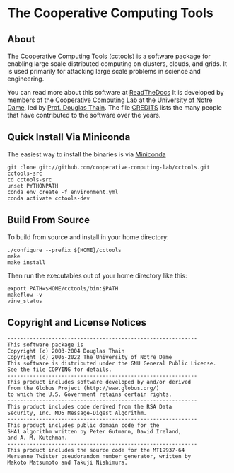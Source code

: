 # The Cooperative Computing Tools

## About

The Cooperative Computing Tools (cctools) is a software
package for enabling large scale distributed computing
on clusters, clouds, and grids.  It is used primarily for
attacking large scale problems in science and engineering.

You can read more about this software at [ReadTheDocs](https://cctools.readthedocs.io)
It is developed by members of the [Cooperative Computing Lab](https://ccl.cse.nd.edu)
at the [University of Notre Dame](https://www.nd.edu),
led by [Prof. Douglas Thain](https://dthain.github.io).
The file [CREDITS](CREDITS) lists the many people that have contributed to the software over the years.

## Quick Install Via Miniconda

The easiest way to install the binaries is via [Miniconda](https://docs.conda.io/en/latest/miniconda.html)
```
git clone git://github.com/cooperative-computing-lab/cctools.git cctools-src
cd cctools-src
unset PYTHONPATH
conda env create -f environment.yml
conda activate cctools-dev
```

## Build From Source

To build from source and install in your home directory:

```
./configure --prefix ${HOME}/cctools
make
make install
```

Then run the executables out of your home directory like this:
```
export PATH=$HOME/cctools/bin:$PATH
makeflow -v
vine_status
```

## Copyright and License Notices

```
------------------------------------------------------------
This software package is
Copyright (c) 2003-2004 Douglas Thain
Copyright (c) 2005-2022 The University of Notre Dame
This software is distributed under the GNU General Public License.
See the file COPYING for details.
------------------------------------------------------------
This product includes software developed by and/or derived
from the Globus Project (http://www.globus.org/)
to which the U.S. Government retains certain rights.
------------------------------------------------------------
This product includes code derived from the RSA Data
Security, Inc. MD5 Message-Digest Algorithm.
------------------------------------------------------------
This product includes public domain code for the
SHA1 algorithm written by Peter Gutmann, David Ireland,
and A. M. Kutchman.
------------------------------------------------------------
This product includes the source code for the MT19937-64
Mersenne Twister pseudorandom number generator, written by 
Makoto Matsumoto and Takuji Nishimura.
```


